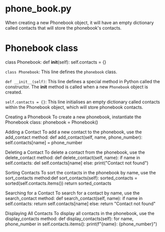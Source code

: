 # phone_book.py
When creating a new Phonebook object, it will have an empty dictionary called contacts that will store the phonebook's contacts.

# Phonebook class
class Phonebook:
    def __init__(self):
        self.contacts = {}
        
`class Phonebook`: This line defines the `phonebook` class.

`def __init__(self)`: This line defines a special method in Python called the constructor. The __init__ method is called when a new `Phonebook` object is created.

`self.contacts = {}`: This line initialises an empty dictionary called contacts within the Phonebook object, which will store phonebook contacts.

Creating a Phonebook
To create a new phonebook, instantiate the Phonebook class:
phonebook = Phonebook()

Adding a Contact
To add a new contact to the phonebook, use the add_contact method:
def add_contact(self, name, phone_number):
        self.contacts[name] = phone_number

Deleting a Contact
To delete a contact from the phonebook, use the delete_contact method:
    def delete_contact(self, name):
        if name in self.contacts:
            del self.contacts[name]
        else:
            print("Contact not found")

Sorting Contacts
To sort the contacts in the phonebook by name, use the sort_contacts method:def sort_contacts(self):
        sorted_contacts = sorted(self.contacts.items())
        return sorted_contacts

Searching for a Contact
To search for a contact by name, use the search_contact method:
def search_contact(self, name):
        if name in self.contacts:
            return self.contacts[name]
        else:
            return "Contact not found"

Displaying All Contacts
To display all contacts in the phonebook, use the display_contacts method:
def display_contacts(self):
        for name, phone_number in self.contacts.items():
            print(f"{name}: {phone_number}")
